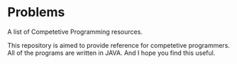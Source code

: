 # Problems
A list of Competetive Programming resources.

This repository is aimed to provide reference for competetive programmers.
All of the programs are written in JAVA.
And I hope you find this useful.

